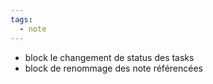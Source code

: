 ```yaml
---
tags:
  - note
---
```



- block le changement de status des tasks 
- block de renommage des note référencées 


